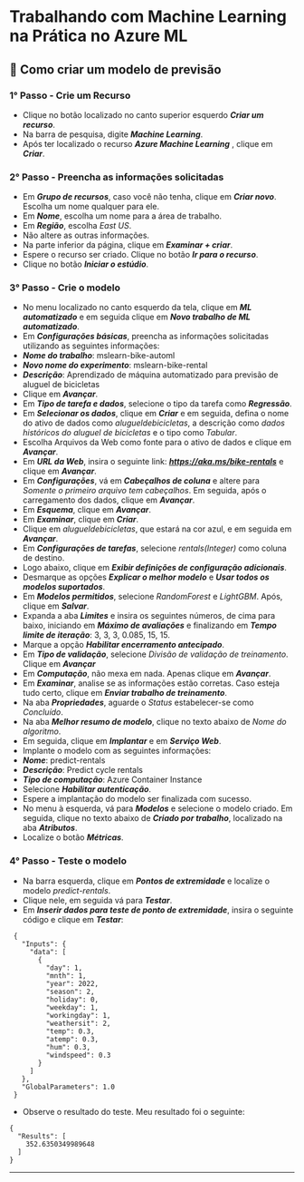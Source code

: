 # Trabalhando com Machine Learning na Prática no Azure ML

## 🎈 Como criar um modelo de previsão 


### 1° Passo - Crie um Recurso

- Clique no botão localizado no canto superior esquerdo ___Criar um recurso___.
- Na barra de pesquisa, digite ___Machine Learning___.
- Após ter localizado o recurso ___Azure Machine Learning___ , clique em ___Criar___.

### 2° Passo - Preencha as informações solicitadas

- Em ___Grupo de recursos___, caso você não tenha, clique em ___Criar novo___. Escolha um nome qualquer para ele.
- Em ___Nome___, escolha um nome para a área de trabalho.
- Em ___Região___, escolha _East US_.
- Não altere as outras informações. 
- Na parte inferior da página, clique em ___Examinar + criar___.
- Espere o recurso ser criado. Clique no botão ___Ir para o recurso___.
- Clique no botão ___Iniciar o estúdio___.
 
### 3° Passo - Crie o modelo

- No menu localizado no canto esquerdo da tela, clique em ___ML automatizado___ e em seguida clique em ___Novo trabalho de ML automatizado___. 
- Em ___Configurações básicas___, preencha as informações solicitadas utilizando as seguintes informações:
- ___Nome do trabalho___: mslearn-bike-automl
- ___Novo nome do experimento___: mslearn-bike-rental
- ___Descrição___: Aprendizado de máquina automatizado para previsão de aluguel de bicicletas
- Clique em ___Avançar___.
- Em ___Tipo de tarefa e dados___, selecione o tipo da tarefa como ___Regressão___. 
- Em ___Selecionar os dados___, clique em ___Criar___ e em seguida, defina o nome do ativo de dados como _alugueldebicicletas_, a descrição como _dados históricos do aluguel de bicicletas_ e o tipo como _Tabular_.
- Escolha Arquivos da Web como fonte para o ativo de dados e clique em ___Avançar___.
- Em ___URL da Web___, insira o seguinte link: ___https://aka.ms/bike-rentals___ e clique em ___Avançar___.
- Em ___Configurações___, vá em ___Cabeçalhos de coluna___ e altere para _Somente o primeiro arquivo tem cabeçalhos_. Em seguida, após o carregamento dos dados, clique em ___Avançar___. 
- Em ___Esquema___, clique em ___Avançar___.
- Em ___Examinar___, clique em ___Criar___.
- Clique em _alugueldebicicletas_, que estará na cor azul, e em seguida em ___Avançar___. 
- Em ___Configurações de tarefas___, selecione _rentals(Integer)_ como coluna de destino.
- Logo abaixo, clique em ___Exibir definições de configuração adicionais___.
- Desmarque as opções ___Explicar o melhor modelo___ e ___Usar todos os modelos suportados___.
- Em ___Modelos permitidos___, selecione _RandomForest_ e _LightGBM_. Após, clique em ___Salvar___.
- Expanda a aba ___Limites___ e insira os seguintes números, de cima para baixo, iniciando em ___Máximo de avaliações___ e finalizando em ___Tempo limite de iteração___: 3, 3, 3, 0.085, 15, 15. 
- Marque a opção ___Habilitar encerramento antecipado___. 
- Em ___Tipo de validação___, selecione _Divisão de validação de treinamento_. Clique em ___Avançar___
- Em ___Computação___, não mexa em nada. Apenas clique em ___Avançar___.
- Em ___Examinar___, analise se as informações estão corretas. Caso esteja tudo certo, clique em ___Enviar trabalho de treinamento___. 
- Na aba ___Propriedades___, aguarde o _Status_ estabelecer-se como _Concluído_. 
- Na aba ___Melhor resumo de modelo___, clique no texto abaixo de _Nome do algoritmo_.
- Em seguida, clique em ___Implantar___ e em ___Serviço Web___.
- Implante o modelo com as seguintes informações:
- ___Nome___: predict-rentals
- ___Descrição___: Predict cycle rentals
- ___Tipo de computação___: Azure Container Instance
- Selecione ___Habilitar autenticação___.
- Espere a implantação do modelo ser finalizada com sucesso. 
- No menu à esquerda, vá para ___Modelos___ e selecione o modelo criado. Em seguida, clique no texto abaixo de ___Criado por trabalho___, localizado na aba ___Atributos___. 
- Localize o botão ___Métricas___.

### 4° Passo - Teste o modelo

- Na barra esquerda, clique em ___Pontos de extremidade___ e localize o modelo _predict-rentals_.
- Clique nele, em seguida vá para ___Testar___.
- Em ___Inserir dados para teste de ponto de extremidade___, insira o seguinte código e clique em ___Testar___:

```
 {
   "Inputs": { 
     "data": [
       {
         "day": 1,
         "mnth": 1,   
         "year": 2022,
         "season": 2,
         "holiday": 0,
         "weekday": 1,
         "workingday": 1,
         "weathersit": 2, 
         "temp": 0.3, 
         "atemp": 0.3,
         "hum": 0.3,
         "windspeed": 0.3 
       }
     ]    
   },   
   "GlobalParameters": 1.0
 }
```
- Observe o resultado do teste. Meu resultado foi o seguinte:
```
{
  "Results": [
    352.6350349989648
  ]
}
```

 



---

